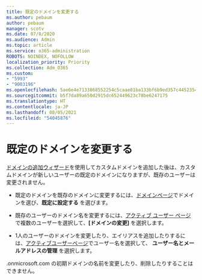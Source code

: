 ```yaml
---
title: 既定のドメインを変更する
ms.author: pebaum
author: pebaum
manager: scotv
ms.date: 07/8/2020
ms.audience: Admin
ms.topic: article
ms.service: o365-administration
ROBOTS: NOINDEX, NOFOLLOW
localization_priority: Priority
ms.collection: Adm_O365
ms.custom:
- "5993"
- "9003196"
ms.openlocfilehash: 5ae6e4e7133868552254c5caae01ba133bf6b9ed357c4452354bbac9525a7f44
ms.sourcegitcommit: b5f7da89a650d2915dc652449623c78be6247175
ms.translationtype: HT
ms.contentlocale: ja-JP
ms.lasthandoff: 08/05/2021
ms.locfileid: "54045876"
---
```

# <a name="change-default-domain"></a>既定のドメインを変更する

[ドメインの追加ウィザード](https://admin.microsoft.com/Adminportal#/Domains/Wizard)を使用してカスタムドメインを追加した後は、カスタムドメインが新しいユーザーの既定のドメインになりますが、既存のユーザーは変更されません。

- 既定のドメインを既存のドメインに変更するには、[ドメインページ](https://admin.microsoft.com/Adminportal/Home#/Domains)でドメインを選び、**既定に設定する** を選びます。

- 既存のユーザーのドメイン名を変更するには、[アクティブ ユーザー ページ](https://admin.microsoft.com/Adminportal/Home#/users) で複数のユーザーを選択して、**[ドメインの変更]** を選択します。

- 1人のユーザーのドメインを変更したり、エイリアスを追加したりするには、[アクティブユーザーページ](https://admin.microsoft.com/Adminportal/Home#/users)でユーザー名を選択して、 **ユーザー名とメールアドレスの管理** を選択します。

.onmicrosoft.com の初期ドメインの名前を変更したり、削除したりすることはできません。